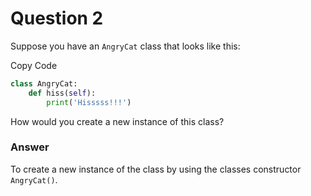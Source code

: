 # Question 2

Suppose you have an `AngryCat` class that looks like this:

Copy Code

```python
class AngryCat:
    def hiss(self):
        print('Hisssss!!!')
```

How would you create a new instance of this class?

### Answer

To create a new instance of the class by using the classes constructor `AngryCat()`.

